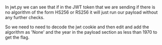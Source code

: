 In jwt.py we can see that if in the JWT token that we are sending if there is no algorithm of the form HS256 or RS256  it will just run our payload without any further checks.

So we need to need to decode the jwt cookie and then edit and add the algorithm as 'None' and the year in the payload section as less than  1970 to get the flag.
